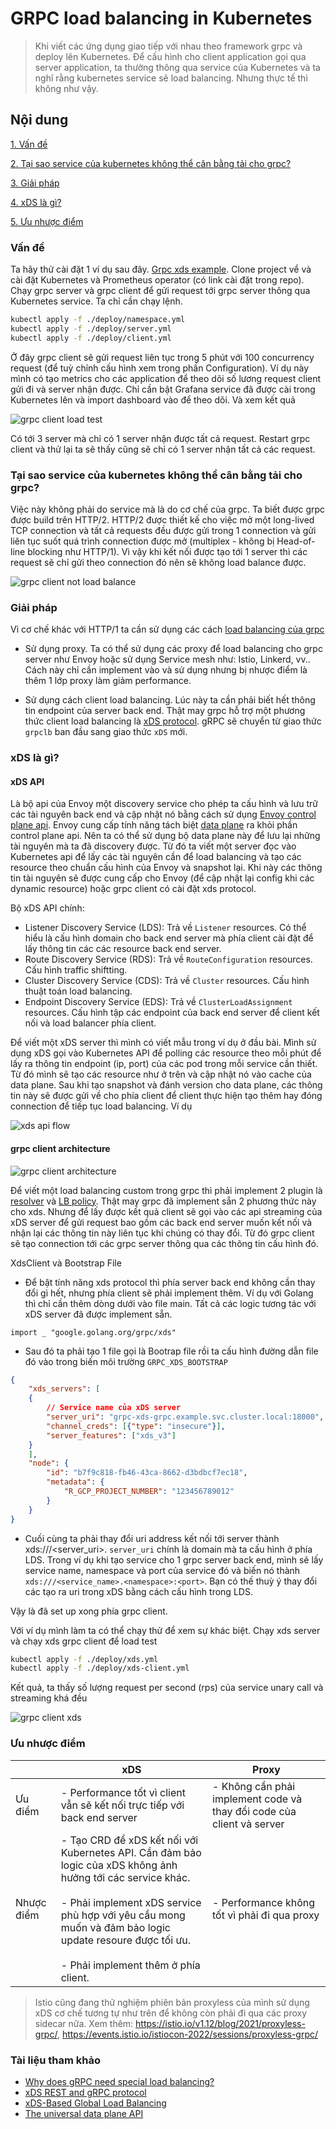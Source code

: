 # GRPC load balancing in Kubernetes

> Khi viết các ứng dụng giao tiếp với nhau theo framework grpc và deploy lên Kubernetes. Để cấu hình cho client application
> gọi qua server application, ta thường thông qua service của Kubernetes và ta nghĩ rằng kubernetes service sẽ load
> balancing. Nhưng thực tế thì không như vậy.

## Nội dung

[1. Vấn đề](#problem)

[2. Tại sao service của kubernetes không thể cân bằng tải cho grpc?](#grpc-loadbalancing)

[3. Giải pháp](#solution)

[4. xDS là gì?](#xds)

[5. Ưu nhược điểm](#pros-cons)

<h3 id="problem">Vấn đề</h3>

Ta hãy thử cài đặt 1 ví dụ sau đây. [Grpc xds example](https://github.com/trinhdaiphuc/grpc-xds-example). Clone project vể và cài đặt
Kubernetes và Prometheus operator (có link cài đặt trong repo). Chạy grpc server và grpc client để gửi request tới grpc server thông qua
Kubernetes service. Ta chỉ cần chạy lệnh.

```bash
kubectl apply -f ./deploy/namespace.yml 
kubectl apply -f ./deploy/server.yml 
kubectl apply -f ./deploy/client.yml 
```

Ở đây grpc client sẽ gửi request liên tục trong 5 phút với 100 concurrency request (để tuỳ chỉnh cấu hình xem trong phần Configuration). Ví dụ này mình 
có tạo metrics cho các application để theo dõi số lương request client gửi đi và server nhận được. Chỉ cần bật Grafana service đã được cài trong 
Kubernetes lên và import dashboard vào để theo dõi. Và xem kết quả

![grpc client load test](../../images/programing-language/golang/grpc-client.png)

Có tới 3 server mà chỉ có 1 server nhận được tất cả request. Restart grpc client và thử lại ta sẽ thấy cũng sẽ chỉ có 1 server nhận tất cả các request.

<h3 id="grpc-loadbalancing">Tại sao service của kubernetes không thể cân bằng tải cho grpc?</h3>

Việc này không phải do service mà là do cơ chế của grpc. Ta biết được grpc được build trên HTTP/2. HTTP/2 được thiết kế cho việc mở một
long-lived TCP connection và tất cả requests đều được gửi trong 1 connection và gửi liên tục suốt quá trình connection được mở (multiplex -
không bị Head-of-line blocking như HTTP/1). Vì vậy khi kết nối được tạo tới 1 server thì các request sẽ chỉ gửi theo connection đó nên sẽ
không load balance được.

![grpc client not load balance](../../images/programing-language/golang/grpc-client-not-load-balancing.png)

<h3 id="solution">Giải pháp</h3>

Vì cơ chế khác với HTTP/1 ta cần sử dụng các cách [load balancing của grpc](https://grpc.io/blog/grpc-load-balancing/)

- Sử dụng proxy. Ta có thể sử dụng các proxy để load balancing cho grpc server như Envoy hoặc sử dụng Service mesh như: Istio, Linkerd, vv..
Cách này chỉ cần implement vào và sử dụng nhưng bị nhược điểm là thêm 1 lớp proxy làm giảm performance.

- Sử dụng cách client load balancing. Lúc này ta cần phải biết hết thông tin endpoint của server back end. Thật may grpc hỗ trợ một phương thức client 
load balancing là [xDS protocol](https://github.com/grpc/proposal/blob/master/A27-xds-global-load-balancing.md). gRPC sẽ chuyển từ giao thức `grpclb` ban đầu sang giao thức `xDS` mới.

<h3 id="xds">xDS là gì?</h3>

#### xDS API

Là bộ api của Envoy một discovery service cho phép ta cấu hình và lưu trữ các tài nguyên back end và cập nhật nó bằng cách sử dụng [Envoy control plane api](https://www.envoyproxy.io/docs/envoy/latest/start/quick-start/configuration-dynamic-control-plane).
Envoy cung cấp tính năng tách biệt [data plane](https://blog.envoyproxy.io/the-universal-data-plane-api-d15cec7a) ra khỏi phần control plane api.
Nên ta có thể sử dụng bộ data plane này để lưu lại những tài nguyên mà ta đã discovery được. Từ đó ta viết một server đọc vào Kubernetes api
để lấy các tài nguyên cần để load balancing và tạo các resource theo chuẩn cấu hình của Envoy và snapshot lại. Khi này các thông tin tài
nguyên sẽ được cung cấp cho Envoy (để cập nhật lại config khi các dynamic resource) hoặc grpc client có cài đặt xds protocol.

Bộ xDS API chính:

- Listener Discovery Service (LDS): Trả về `Listener` resources. Có thể hiểu là cấu hình domain cho back end server mà phía client cài đặt để lấy thông tin các các resource back end server.
- Route Discovery Service (RDS): Trả về `RouteConfiguration` resources. Cấu hình traffic shiftting.
- Cluster Discovery Service (CDS): Trả về `Cluster` resources. Cấu hình thuật toán load balancing.
- Endpoint Discovery Service (EDS): Trả về `ClusterLoadAssignment` resources. Cấu hình tập các endpoint của back end server để client kết nối và load balancer phía client.

Để viết một xDS server thì mình có viết mẫu trong ví dụ ở đầu bài. Mình sử dụng xDS gọi vào Kubernetes API để polling các resource theo mỗi
phút để lấy ra thông tin endpoint (ip, port) của các pod trong mỗi service cần thiết. Từ đó mình sẽ tạo các resource như ở trên và cập nhật
nó vào cache của data plane. Sau khi tạo snapshot và đánh version cho data plane, các thông tin này sẽ được gửi về cho phía client để client
thực hiện tạo thêm hay đóng connection để tiếp tục load balancing. Ví dụ

![xds api flow](../../images/programing-language/golang/xds-flow.png)

#### grpc client architecture

![grpc client architecture](../../images/programing-language/golang/grpc_client_architecture.png)

Để viết một load balancing custom trong grpc thì phải implement 2 plugin là [resolver](https://github.com/grpc/grpc/blob/master/doc/naming.md) và 
[LB policy](https://github.com/grpc/grpc/blob/master/doc/load-balancing.md). Thật may grpc đã implement sẵn 2 phương thức này cho xds. Nhưng để lấy được 
kết quả client sẽ gọi vào các api streaming của xDS server để gửi request bao gồm các back end server muốn kết nối và nhận lại các thông tin này liên 
tục khi chúng có thay đổi. Từ đó grpc client sẽ tạo connection tới các grpc server thông qua các thông tin cấu hình đó.

XdsClient và Bootstrap File

- Để bật tính năng xds protocol thì phía server back end không cần thay đổi gì hết, nhưng phía client sẽ phải implement thêm. Ví dụ với
Golang thì chỉ cần thêm dòng dưới vào file main. Tất cả các logic tương tác với xDS server đã được implement sẵn.

```golang
import _ "google.golang.org/grpc/xds"
```

- Sau đó ta phải tạo 1 file gọi là Bootrap file rồi ta cấu hình đường dẫn file đó vào trong biến môi trường `GRPC_XDS_BOOTSTRAP`

```json
{
    "xds_servers": [
    {
        // Service name của xDS server
        "server_uri": "grpc-xds-grpc.example.svc.cluster.local:18000",
        "channel_creds": [{"type": "insecure"}],
        "server_features": ["xds_v3"]
    }
    ],
    "node": {
        "id": "b7f9c818-fb46-43ca-8662-d3bdbcf7ec18",
        "metadata": {
            "R_GCP_PROJECT_NUMBER": "123456789012"
        }
    }
}
```

- Cuối cùng ta phải thay đổi uri address kết nối tới server thành xds:///<server_uri>. `server_uri` chính là domain mà ta cấu hình ở phía LDS.
Trong ví dụ khi tạo service cho 1 grpc server back end, mình sẽ lấy service name, namespace và port của service đó và biến nó thành `xds:///<service_name>.<namespace>:<port>`. Bạn có thế thuỳ ý thay đổi các tạo ra uri trong xDS bằng cách cấu hình trong LDS.

Vậy là đã set up xong phía grpc client.

Với ví dụ mình làm ta có thể chạy thử để xem sự khác biệt. Chạy xds server và chạy xds grpc client để load test

```bash
kubectl apply -f ./deploy/xds.yml
kubectl apply -f ./deploy/xds-client.yml
```

Kết quả, ta thấy số lượng request per second (rps) của service unary call và streaming khá đều

![grpc client xds](../../images/programing-language/golang/grpc-client-xds.png)

<h3 id="pros-cons">Ưu nhược điểm</h3>

|            	| xDS                                                                                                                                                                                                                                                                     	| Proxy                                                                 	|
|------------	|-------------------------------------------------------------------------------------------------------------------------------------------------------------------------------------------------------------------------------------------------------------------------	|-----------------------------------------------------------------------	|
| Ưu điểm    	| - Performance tốt vì client vẫn sẽ kết nối trực tiếp với back end server                                                                                                                                                                                                	| - Không cần phải implement code và thay đổi code của client và server 	|
| Nhược điểm 	| - Tạo CRD để xDS kết nối với Kubernetes API. Cần đảm bảo logic của xDS không ảnh hưởng tới các service khác.<br><br>- Phải implement xDS service phù hợp với yêu cầu mong muốn và đảm bảo logic update resoure được tối ưu.<br><br>- Phải implement thêm ở phía client. 	| - Performance không tốt vì phải đi qua proxy                          	|

> Istio cũng đang thử nghiệm phiên bản proxyless của mình sử dụng xDS cơ chế tương tự như trên để không còn phải đi qua các proxy sidecar nữa. 
> Xem thêm: https://istio.io/v1.12/blog/2021/proxyless-grpc/, https://events.istio.io/istiocon-2022/sessions/proxyless-grpc/

### Tài liệu tham khảo

- [Why does gRPC need special load balancing?](https://kubernetes.io/blog/2018/11/07/grpc-load-balancing-on-kubernetes-without-tears/#why-does-grpc-need-special-load-balancing)
- [xDS REST and gRPC protocol](https://www.envoyproxy.io/docs/envoy/latest/api-docs/xds_protocol)
- [xDS-Based Global Load Balancing](https://github.com/grpc/proposal/blob/master/A27-xds-global-load-balancing.md)
- [The universal data plane API](https://blog.envoyproxy.io/the-universal-data-plane-api-d15cec7a)
